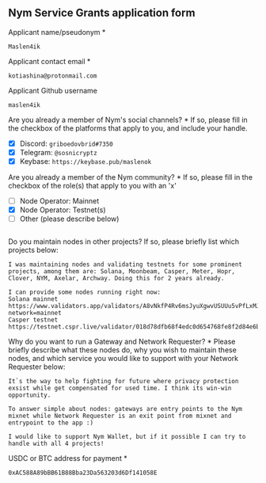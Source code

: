 Nym Service Grants application form 
------------------------------------

Applicant name/pseudonym *
```
Maslen4ik
```

Applicant contact email *
```
kotiashina@protonmail.com
```

Applicant Github username
```
maslen4ik
```

Are you already a member of Nym's social channels? * 
If so, please fill in the checkbox of the platforms that apply to you, and include your handle. 
- [x] Discord: `griboedovbrid#7350`
- [x] Telegram: `@sosnicryptz`
- [x] Keybase: `https://keybase.pub/maslenok`

Are you already a member of the Nym community? * 
If so, please fill in the checkbox of the role(s) that apply to you with an 'x' 
- [ ] Node Operator: Mainnet 
- [x] Node Operator: Testnet(s)
- [ ] Other (please describe below)
```
```

Do you maintain nodes in other projects? 
If so, please briefly list which projects below: 
```
I was maintaining nodes and validating testnets for some prominent projects, among them are: Solana, Moonbeam, Casper, Meter, Hopr, Clover, NYM, Axelar, Archway. Doing this for 2 years already.

I can provide some nodes running right now:
Solana mainnet https://www.validators.app/validators/A8vNkfP4Rv6msJyuXgwvUSUUu5vPfLxMJB5ddNkHaCGJ?network=mainnet
Casper testnet https://testnet.cspr.live/validator/018d78dfb68f4edc0d654768fe8f2d84e6b244de7664e0a30ece3c438fd0747f30
```

Why do you want to run a Gateway and Network Requester? * 
Please briefly describe what these nodes do, why you wish to maintain these nodes, and which service you would like to support with your Network Requester below: 
```
It`s the way to help fighting for future where privacy protection exsist while get compensated for used time. I think its win-win opportunity.

To answer simple about nodes: gateways are entry points to the Nym mixnet while Network Requester is an exit point from mixnet and entrypoint to the app :)

I would like to support Nym Wallet, but if it possible I can try to handle with all 4 projects!
```

USDC or BTC address for payment * 
```
0xAC588A89bBB61B88Bba23Da563203d6Df141058E
```
